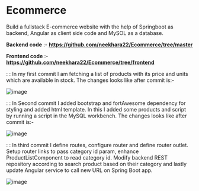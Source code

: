 # Ecommerce

Build a fullstack E-commerce website with the help of Springboot as backend, Angular as client side code and MySOL as a database.

<b>Backend code</b> :- <b>https://github.com/neekhara22/Ecommerce/tree/master</b>

<b>Frontend code</b> :- <b>https://github.com/neekhara22/Ecommerce/tree/frontend</b>

: : In my first commit I am fetching a list of products with its price and units which are available in stock. The changes looks like after commit is:-

![image](https://user-images.githubusercontent.com/100702414/221408292-02a7a01d-46f7-4c83-ad73-b07a6b780f9e.png)

: : In Second commit I added bootstrap and fortAwesome dependency for styling and added html template. In this I added some products and script by running a script in the MySQL workbench. The changes looks like after commit is:-

![image](https://user-images.githubusercontent.com/100702414/221429818-a7b394a8-a346-4d44-ae68-408668e34c70.png)

: : In third commit I define routes, configure router and define router outlet. Setup router links to pass category id param, enhance ProductListComponent to read category id. Modify backend REST repository according to search product based on their category and lastly update Angular service to call new URL on Spring Boot app.

![image](https://user-images.githubusercontent.com/100702414/221435113-1b24f2bc-5334-4c1b-bfba-d705f2c711b6.png)


